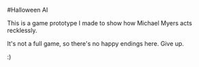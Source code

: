 #Halloween AI

This is a game prototype I made to show how Michael Myers acts recklessly.

It's not a full game, so there's no happy endings here. Give up.

:)
